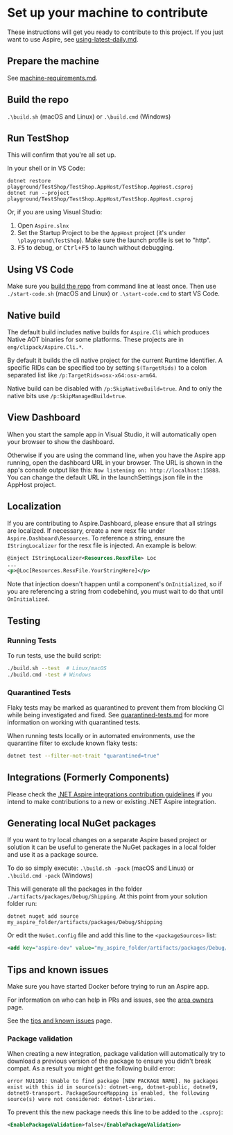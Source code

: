 # Set up your machine to contribute

These instructions will get you ready to contribute to this project. If you just want to use Aspire, see [using-latest-daily.md](using-latest-daily.md).

## Prepare the machine

See [machine-requirements.md](machine-requirements.md).

## Build the repo

`.\build.sh` (macOS and Linux) or `.\build.cmd` (Windows)

## Run TestShop

This will confirm that you're all set up.

In your shell or in VS Code:

```shell
dotnet restore playground/TestShop/TestShop.AppHost/TestShop.AppHost.csproj
dotnet run --project playground/TestShop/TestShop.AppHost/TestShop.AppHost.csproj
```

Or, if you are using Visual Studio:

1. Open `Aspire.slnx`
1. Set the Startup Project to be the `AppHost` project (it's under `\playground\TestShop`). Make sure the launch profile is set to "http".
1. <kbd>F5</kbd> to debug, or <kbd>Ctrl+F5</kbd> to launch without debugging.

## Using VS Code

Make sure you [build the repo](#build-the-repo) from command line at least once. Then use `./start-code.sh` (macOS and Linux) or `.\start-code.cmd` to start VS Code.

## Native build

The default build includes native builds for `Aspire.Cli` which produces Native AOT binaries for some platforms. These projects are in `eng/clipack/Aspire.Cli.*`.

By default it builds the cli native project for the current Runtime Identifier. A specific RIDs can be specified too by setting `$(TargetRids)` to a colon separated list like `/p:TargetRids=osx-x64:osx-arm64`.

Native build can be disabled with `/p:SkipNativeBuild=true`. And to only the native bits use `/p:SkipManagedBuild=true`.

## View Dashboard

When you start the sample app in Visual Studio, it will automatically open your browser to show the dashboard.

Otherwise if you are using the command line, when you have the Aspire app running, open the dashboard URL in your browser. The URL is shown in the app's console output like this: `Now listening on: http://localhost:15888`. You can change the default URL in the launchSettings.json file in the AppHost project.

## Localization

If you are contributing to Aspire.Dashboard, please ensure that all strings are localized. If necessary,
create a new resx file under `Aspire.Dashboard\Resources`. To reference a string, ensure the `IStringLocalizer` for the resx file is
injected. An example is below:

```xml
@inject IStringLocalizer<Resources.ResxFile> Loc
...
<p>@Loc[Resources.ResxFile.YourStringHere]</p>
```

Note that injection doesn't happen until a component's `OnInitialized`, so if you are referencing a string from codebehind, you must wait to do that
until `OnInitialized`.

## Testing

### Running Tests

To run tests, use the build script:

```bash
./build.sh --test  # Linux/macOS
./build.cmd -test # Windows
```

### Quarantined Tests

Flaky tests may be marked as quarantined to prevent them from blocking CI while being investigated and fixed. See [quarantined-tests.md](quarantined-tests.md) for more information on working with quarantined tests.

When running tests locally or in automated environments, use the quarantine filter to exclude known flaky tests:

```bash
dotnet test --filter-not-trait "quarantined=true"
```

## Integrations (Formerly Components)

Please check the [.NET Aspire integrations contribution guidelines](../src/Components/README.md) if you intend to make contributions to a new or existing .NET Aspire integration.

## Generating local NuGet packages

If you want to try local changes on a separate Aspire based project or solution it can be useful to generate the NuGet packages
in a local folder and use it as a package source.

To do so simply execute:
`.\build.sh -pack` (macOS and Linux) or `.\build.cmd -pack` (Windows)

This will generate all the packages in the folder `./artifacts/packages/Debug/Shipping`. At this point from your solution folder run:

`dotnet nuget add source my_aspire_folder/artifacts/packages/Debug/Shipping`

Or edit the `NuGet.config` file and add this line to the `<packageSources>` list:

```xml
<add key="aspire-dev" value="my_aspire_folder/artifacts/packages/Debug/Shipping" />
```

## Tips and known issues

Make sure you have started Docker before trying to run an Aspire app.

For information on who can help in PRs and issues, see the [area owners](area-owners.md) page.

See the [tips and known issues](tips-and-known-issues.md) page.

### Package validation

When creating a new integration, package validation will automatically try to download a previous version of the package to ensure you didn't break compat. As a result you might get the following build error:

```shell
error NU1101: Unable to find package [NEW PACKAGE NAME]. No packages exist with this id in source(s): dotnet-eng, dotnet-public, dotnet9, dotnet9-transport. PackageSourceMapping is enabled, the following source(s) were not considered: dotnet-libraries.
```

To prevent this the new package needs this line to be added to the `.csproj`:

```xml
<EnablePackageValidation>false</EnablePackageValidation>
```
